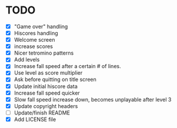 # TODO

- [X] "Game over" handling
- [X] Hiscores handling
- [X] Welcome screen
- [X] increase scores
- [X] Nicer tetromino patterns
- [X] Add levels
- [X] Increase fall speed after a certain # of lines.
- [X] Use level as score multiplier
- [X] Ask before quitting on title screen
- [X] Update initial hiscore data
- [X] Increase fall speed quicker
- [X] Slow fall speed increase down, becomes unplayable after level 3
- [X] Update copyright headers
- [ ] Update/finish README
- [X] Add LICENSE file
